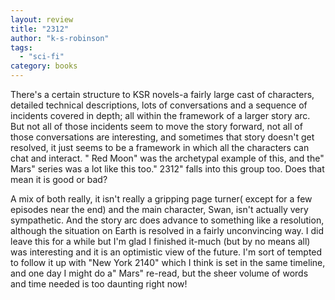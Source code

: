 ```yaml
---
layout: review
title: "2312"
author: "k-s-robinson"
tags:
  - "sci-fi"
category: books
---
```

There's a certain structure to KSR novels-a fairly large cast of characters, detailed technical descriptions, 
lots of conversations and a sequence of incidents covered in depth; all within the framework of a larger story arc.
But not all of those incidents seem to move the story forward, not all of those conversations are interesting, and 
sometimes that story doesn't get resolved, it just seems to be a framework in which all the characters can chat and interact.
" Red Moon" was the archetypal example of this, and the" Mars" series was a lot like this too." 2312" falls into this 
group too. Does that mean it is good or bad?

A mix of both really, it isn't really a gripping page turner( except for a few episodes near the end) and the main character, 
Swan, isn't actually very sympathetic. And the story arc does advance to something like a resolution, although the situation 
on Earth is resolved in a fairly unconvincing way. I did leave this for a while but I'm glad I finished it-much 
(but by no means all) was interesting and it is an optimistic view of the future. I'm sort of tempted to follow it up with 
"New York 2140" which I think is set in the same timeline, and one day I might do a" Mars" re-read, but the sheer volume of 
words and time needed is too daunting right now!